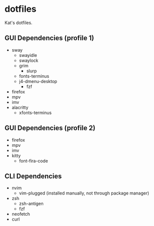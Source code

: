 # dotfiles
Kat's dotfiles.

## GUI Dependencies (profile 1)
- sway
  - swayidle
  - swaylock
  - grim
    - slurp
  - fonts-terminus
  - j4-dmenu-desktop
    - fzf
- firefox
- mpv
- imv
- alacritty
  - xfonts-terminus

## GUI Dependencies (profile 2)
- firefox
- mpv
- imv
- kitty
  - font-fira-code

## CLI Dependencies
- nvim
  - vim-plugged (installed manually, not through package manager)
- zsh
  - zsh-antigen
  - fzf
- neofetch
- curl

